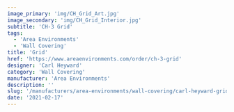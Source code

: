 ```yaml
---
image_primary: 'img/CH_Grid_Art.jpg'
image_secondary: 'img/CH_Grid_Interior.jpg'
subtitle: 'CH-3 Grid'
tags:
  - 'Area Environments'
  - 'Wall Covering'
title: 'Grid'
href: 'https://www.areaenvironments.com/order/ch-3-grid'
designer: 'Carl Heyward'
category: 'Wall Covering'
manufacturer: 'Area Environments'
description: ''
slug: '/manufacturers/area-environments/wall-covering/carl-heyward-grid'
date: '2021-02-17'
---
```

